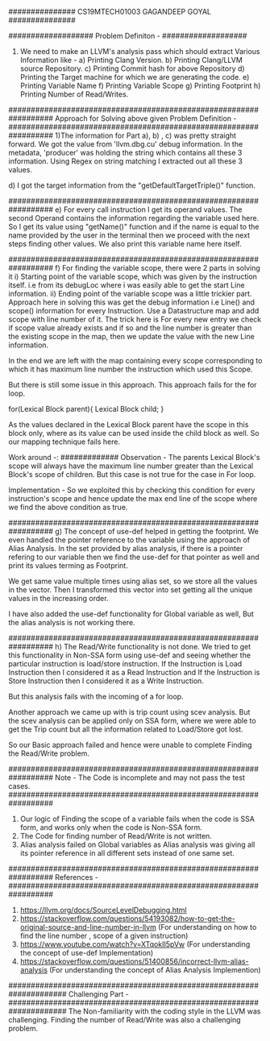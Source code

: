 ###############
CS19MTECH01003
GAGANDEEP GOYAL
###############

###################
Problem Definiton - 
###################
1) We need to make an LLVM's analysis pass which should extract Various Information like - 
a) Printing Clang Version.
b) Printing Clang/LLVM source Repository.
c) Printing Commit hash for above Repository
d) Printing the Target machine for which we are generating the code.
e) Printing Variable Name
f) Printing Variable Scope
g) Printing Footprint
h) Printing Number of Read/Writes.


##################################################################
Approach for Solving above given Problem Definition -
##################################################################
1)The information for Part a), b) , c) was pretty straight forward.
We got the value from 'llvm.dbg.cu' debug information. In the metadata, 'producer' was holding the string which contains all these 3 information. Using Regex on string matching I extracted out all these 3 values.

d) I got the target information from the "getDefaultTargetTriple()" function.

##################################################################
e) For every call instruction I get its operand values. The second Operand contains the information 
regarding the variable used here. So I get its value using "getName()" function and if the name is 
equal to the name provided by the user in the terminal then we proceed with the next steps finding other values.
We also print this variable name here itself.

##################################################################
f) For finding the variable scope, there were 2 parts in solving it
i) Starting point of the variable scope, which was given by the instruction itself. i.e from its debugLoc where i was easily able to get the start Line information.
ii) Ending point of the variable scope was a little trickier part.
Approach here in solving this was get the debug information i.e Line() and scope() information for every Instruction.
Use a Datastructure map and add scope with line number of it.
The trick here is For every new entry  we check if scope value already exists and if so and the line number is greater than the existing scope in the map, then we update the value with the new Line information.

In the end we are left with the map containing every scope corresponding to which it has maximum line number the instruction which used this Scope.

But there is still some issue in this approach.
This approach fails for the for loop.

for(Lexical Block parent){
    Lexical Block child;
}

As the values declared in the Lexical Block parent have the scope in this block only, where as its value can be used inside the child block as well.
So our mapping technique fails here.

Work around -:
#############
Observation - The parents Lexical Block's scope will always have the maximum line number greater than the Lexical Block's scope of children. But this case is not true for the case in For loop.

Implementation - So we exploited this by checking this condition for every instruction's scope and hence update the max end line of the scope where we find the above condition as true.

##################################################################
g) The concept of use-def helped in getting the footprint. We even handled the pointer reference to the variable
using the approach of Alias Analysis. In the set provided by alias analysis, if there is a pointer refering to our 
variable then we find the use-def for that pointer as well and print its values terming as Footprint.

We get same value multiple times using alias set, so we store all the values in the vector.
Then I transformed this vector into set getting all the unique values in the increasing order.

I have also added the use-def functionality for Global variable as well, But the alias analysis is not working there.

##################################################################
h) The Read/Write functionality is not done. We tried to get this functionality in Non-SSA 
form using use-def and seeing whether the particular instruction is load/store instruction.
If the Instruction is Load Instruction then I considered it as a Read Instruction and
If the Instruction is Store Instruction then I considered it as a Write Instruction.

But this analysis fails with the incoming of a for loop.

Another approach we came up with is trip count using scev analysis. But the scev analysis can be applied only on
SSA form, where we were able to get the Trip count but all the information related to Load/Store got lost.

So our Basic approach failed and hence were unable to complete Finding the Read/Write problem.



##################################################################
Note - The Code is incomplete and may not pass the test cases.
##################################################################
1) Our logic of Finding the scope of a variable fails when the code is SSA form, and works only when the code is Non-SSA form.
2) The Code for finding number of Read/Write is not written.
3) Alias analysis failed on Global variables as Alias analysis was giving all its pointer reference in all different sets instead of one same set.

##################################################################
References -
##################################################################
1) https://llvm.org/docs/SourceLevelDebugging.html
2) https://stackoverflow.com/questions/54193082/how-to-get-the-original-source-and-line-number-in-llvm (For understanding on how to find the line number , scope of a given instruction)
3) https://www.youtube.com/watch?v=XTqokII5pVw (For understanding the concept of use-def Implementation)
4) https://stackoverflow.com/questions/51400856/incorrect-llvm-alias-analysis (For understanding the concept of Alias Analysis Implemention)

#####################################################################
Challenging Part - 
#####################################################################
The Non-familiarity with the coding style in the LLVM was challenging.
Finding the number of Read/Write was also a challenging problem.